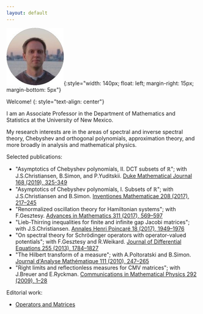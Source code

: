 ```yaml
---
layout: default
---
```


![logo](/images/logo-r.jpg){:style="width: 140px; float: left; margin-right: 15px; margin-bottom: 5px"} 

Welcome!
{: style="text-align: center"}

I am an Associate Professor in the Department of Mathematics and Statistics at the University of New Mexico.

My research interests are in the areas of spectral and inverse spectral theory, Chebyshev and orthogonal polynomials, approximation theory, and more broadly in analysis and mathematical physics.

Selected publications:

- "Asymptotics of Chebyshev polynomials, II. DCT subsets of $\mathbb R$"; with J.S.Christiansen, B.Simon, and P.Yuditskii. 
[Duke Mathematical Journal 168 (2019), 325-349](https://doi.org/10.1215/00127094-2018-0045)
- "Asymptotics of Chebyshev polynomials, I. Subsets of $\mathbb R$"; with J.S.Christiansen and B.Simon. 
[Inventiones Mathematicae 208 (2017), 217–245](https://doi.org/10.1007/s00222-016-0689-x)
- "Renormalized oscillation theory for Hamiltonian systems"; with F.Gesztesy. 
[Advances in Mathematics 311 (2017), 569–597](https://doi.org/10.1016/j.aim.2017.03.005)
- "Lieb-Thirring inequalities for finite and infinite gap Jacobi matrices"; with J.S.Christiansen. 
[Annales Henri Poincaré 18 (2017), 1949–1976](https://doi.org/10.1007/s00023-016-0546-x)
- "On spectral theory for Schrödinger operators with operator-valued potentials"; with F.Gesztesy and R.Weikard. 
[Journal of Differential Equations 255 (2013), 1784–1827](https://doi.org/10.1016/j.jde.2013.05.022)
- "The Hilbert transform of a measure"; with A.Poltoratski and B.Simon. 
[Journal d'Analyse Mathématique 111 (2010), 247–265](https://doi.org/10.1007/s11854-010-0017-0)
- "Right limits and reflectionless measures for CMV matrices"; with J.Breuer and E.Ryckman. 
[Communications in Mathematical Physics 292 (2009), 1–28](https://doi.org/10.1007/s00220-009-0839-8)

Editorial work:

- [Operators and Matrices](https://oam.ele-math.com)